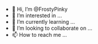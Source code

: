 - 👋 Hi, I’m @FrostyPinky
- 👀 I’m interested in ...
- 🌱 I’m currently learning ...
- 💞️ I’m looking to collaborate on ...
- 📫 How to reach me ...

<!---
FrostyPinky/FrostyPinky is a ✨ special ✨ repository because its `README.md` (this file) appears on your GitHub profile.
You can click the Preview link to take a look at your changes.
--->
